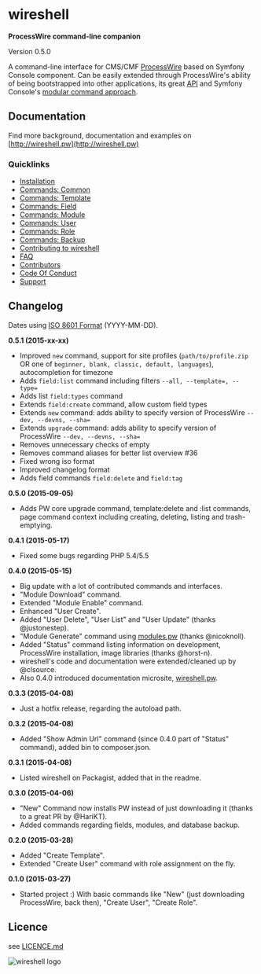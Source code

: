 # wireshell
**ProcessWire command-line companion**

Version 0.5.0

A command-line interface for CMS/CMF [ProcessWire](https://processwire.com) based on Symfony Console component.
Can be easily extended through ProcessWire's ability of being bootstrapped into other applications, its great [API](https://processwire.com/api/) and
Symfony Console's [modular command approach](http://symfony.com/doc/current/components/console/introduction%20%20%20%20%20%20.html).

## Documentation

Find more background, documentation and examples on [http://wireshell.pw](http://wireshell.pw)

### Quicklinks

* [Installation](http://wireshell.pw/#installation)
* [Commands: Common](http://wireshell.pw/#common)
* [Commands: Template](http://wireshell.pw/#template)
* [Commands: Field](http://wireshell.pw/#field)
* [Commands: Module](http://wireshell.pw/#module)
* [Commands: User](http://wireshell.pw/#user)
* [Commands: Role](http://wireshell.pw/#role)
* [Commands: Backup](http://wireshell.pw/#backup)
* [Contributing to wireshell](http://wireshell.pw/#contributing)
* [FAQ](http://wireshell.pw/#faq)
* [Contributors](http://wireshell.pw/#contributors)
* [Code Of Conduct](http://wireshell.pw/#code-of-conduct)
* [Support](http://wireshell.pw/#support)

## Changelog 
Dates using [ISO 8601 Format](http://www.iso.org/iso/iso8601) (YYYY-MM-DD).

**0.5.1 (2015-xx-xx)** 
  - Improved `new` command, support for site profiles (`path/to/profile.zip` OR one of `beginner, blank, classic, default, languages`), autocompletion for timezone
  - Adds `field:list` command including filters `--all, --template=, --type=`
  - Adds list `field:types` command
  - Extends `field:create` command, allow custom field types
  - Extends `new` command: adds ability to specify version of ProcessWire `--dev, --devns, --sha=`
  - Extends `upgrade` command: adds ability to specify version of ProcessWire `--dev, --devns, --sha=`
  - Removes unnecessary checks of empty
  - Removes command aliases for better list overview #36
  - Fixed wrong iso format
  - Improved changelog format
  - Adds field commands `field:delete` and `field:tag`

**0.5.0 (2015-09-05)** 
  - Adds PW core upgrade command, template:delete and :list commands, page command context including creating, deleting, listing and trash-emptying.

**0.4.1 (2015-05-17)** 
 - Fixed some bugs regarding PHP 5.4/5.5

**0.4.0 (2015-05-15)** 
- Big update with a lot of contributed commands and interfaces. 
- "Module Download" command.
- Extended "Module Enable" command.
- Enhanced "User Create". 
- Added "User Delete", "User List" and "User Update" (thanks @justonestep). 
- "Module Generate" command using <a href="http://modules.pw">modules.pw</a> (thanks @nicoknoll). 
- Added "Status" command listing information on development, ProcessWire installation, image libraries (thanks
                  @horst-n).
- wireshell's code and documentation were extended/cleaned up by @clsource. 
- Also 0.4.0 introduced documentation microsite, [wireshell.pw](http://wireshell.pw).

**0.3.3 (2015-04-08)**
- Just a hotfix release, regarding the autoload path.

**0.3.2 (2015-04-08)** 
- Added "Show Admin Url" command (since 0.4.0 part of "Status" command), added bin to composer.json.

**0.3.1 (2015-04-08)** 
- Listed wireshell on Packagist, added that in the readme.

**0.3.0 (2015-04-06)** 
- "New" Command now installs PW instead of just downloading it (thanks to a great PR by @HariKT). 
- Added commands regarding fields, modules, and database backup.

**0.2.0 (2015-03-28)** 
- Added "Create Template".
- Extended "Create User" command with role assignment on the fly.

**0.1.0 (2015-03-27)** 
- Started project :) With basic commands like "New" (just downloading ProcessWire, back then), "Create User", "Create Role".

## Licence

see [LICENCE.md](/LICENCE.md)

![wireshell logo](http://wireshell.pw/logo.png)




